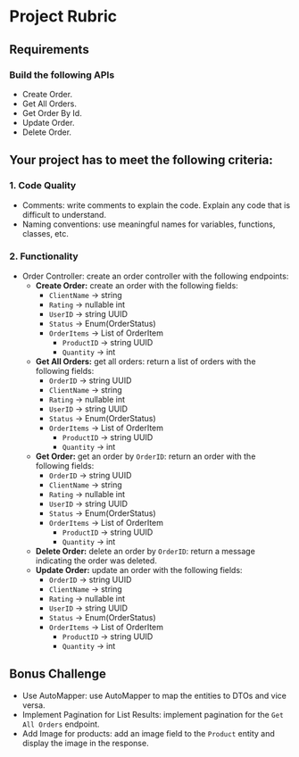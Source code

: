 # Project Rubric

## Requirements

### Build the following APIs

- Create Order.
- Get All Orders.
- Get Order By Id.
- Update Order.
- Delete Order.

## Your project has to meet the following criteria:

### 1. Code Quality

- Comments: write comments to explain the code. Explain any code that is difficult to understand.
- Naming conventions: use meaningful names for variables, functions, classes, etc.

### 2. Functionality

- Order Controller: create an order controller with the following endpoints:
  - **Create Order:** create an order with the following fields:
    - `ClientName` -> string
    - `Rating` -> nullable int
    - `UserID` -> string UUID
    - `Status` -> Enum(OrderStatus)
    - `OrderItems` -> List of OrderItem
      - `ProductID` -> string UUID
      - `Quantity` -> int
  - **Get All Orders:** get all orders: return a list of orders with the following fields:
    - `OrderID` -> string UUID
    - `ClientName` -> string
    - `Rating` -> nullable int
    - `UserID` -> string UUID
    - `Status` -> Enum(OrderStatus)
    - `OrderItems` -> List of OrderItem
      - `ProductID` -> string UUID
      - `Quantity` -> int
  - **Get Order:** get an order by `OrderID`: return an order with the following fields:
    - `OrderID` -> string UUID
    - `ClientName` -> string
    - `Rating` -> nullable int
    - `UserID` -> string UUID
    - `Status` -> Enum(OrderStatus)
    - `OrderItems` -> List of OrderItem
      - `ProductID` -> string UUID
      - `Quantity` -> int
  - **Delete Order:** delete an order by `OrderID`: return a message indicating the order was deleted.
  - **Update Order:** update an order with the following fields:
    - `OrderID` -> string UUID
    - `ClientName` -> string
    - `Rating` -> nullable int
    - `UserID` -> string UUID
    - `Status` -> Enum(OrderStatus)
    - `OrderItems` -> List of OrderItem
      - `ProductID` -> string UUID
      - `Quantity` -> int

## Bonus Challenge

- Use AutoMapper: use AutoMapper to map the entities to DTOs and vice versa.
- Implement Pagination for List Results: implement pagination for the `Get All Orders` endpoint.
- Add Image for products: add an image field to the `Product` entity and display the image in the response.
